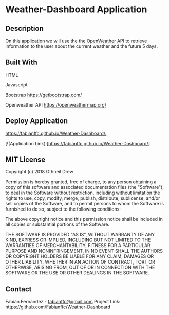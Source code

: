 # Weather-Dashboard Application

## Description

On this application we will use the the [OpenWeather API](https://openweathermap.org/api) to retrieve information to the user about the current weather and the future 5 days.

## Built With

HTML  

Javascript  

Bootstrap  <https://getbootstrap.com/>  

Openweather API <https://openweathermap.org/>  

## Deploy Application  

<https://fabianffc.github.io/Weather-Dashboard/.>

[!(Application Link):[https://fabianffc.github.io/Weather-Dashboard/]

## MIT License

Copyright (c) 2018 Othneil Drew

Permission is hereby granted, free of charge, to any person obtaining a copy
of this software and associated documentation files (the "Software"), to deal
in the Software without restriction, including without limitation the rights
to use, copy, modify, merge, publish, distribute, sublicense, and/or sell
copies of the Software, and to permit persons to whom the Software is
furnished to do so, subject to the following conditions:

The above copyright notice and this permission notice shall be included in all
copies or substantial portions of the Software.

THE SOFTWARE IS PROVIDED "AS IS", WITHOUT WARRANTY OF ANY KIND, EXPRESS OR
IMPLIED, INCLUDING BUT NOT LIMITED TO THE WARRANTIES OF MERCHANTABILITY,
FITNESS FOR A PARTICULAR PURPOSE AND NONINFRINGEMENT. IN NO EVENT SHALL THE
AUTHORS OR COPYRIGHT HOLDERS BE LIABLE FOR ANY CLAIM, DAMAGES OR OTHER
LIABILITY, WHETHER IN AN ACTION OF CONTRACT, TORT OR OTHERWISE, ARISING FROM,
OUT OF OR IN CONNECTION WITH THE SOFTWARE OR THE USE OR OTHER DEALINGS IN THE
SOFTWARE.

## Contact 

Fabian Fernandez - fabianffc@gmail.com
Project Link: <https://github.com/Fabianffc/Weather-Dashboard>
